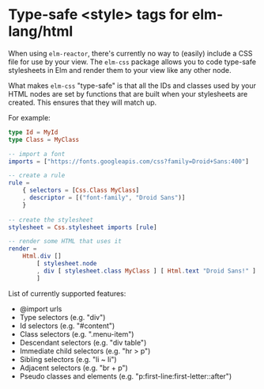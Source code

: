 # Type-safe &lt;style&gt; tags for elm-lang/html

When using `elm-reactor`, there's currently no way to (easily) include a CSS file for use by your view. The `elm-css` package allows you to code type-safe stylesheets in Elm and render them to your view like any other node.

What makes `elm-css` "type-safe" is that all the IDs and classes used by your HTML nodes are set by functions that are built when your stylesheets are created. This ensures that they will match up.

For example:

```elm
type Id = MyId
type Class = MyClass

-- import a font
imports = ["https://fonts.googleapis.com/css?family=Droid+Sans:400"]

-- create a rule
rule =
    { selectors = [Css.Class MyClass]
    , descriptor = [("font-family", "Droid Sans")]
    }
    
-- create the stylesheet
stylesheet = Css.stylesheet imports [rule]

-- render some HTML that uses it
render =
    Html.div []
        [ stylesheet.node
        , div [ stylesheet.class MyClass ] [ Html.text "Droid Sans!" ]
        ]
```

List of currently supported features:

* @import urls
* Type selectors (e.g. "div")
* Id selectors (e.g. "#content")
* Class selectors (e.g. ".menu-item")
* Descendant selectors (e.g. "div table")
* Immediate child selectors (e.g. "hr > p")
* Sibling selectors (e.g. "li ~ li")
* Adjacent selectors (e.g. "br + p")
* Pseudo classes and elements (e.g. "p:first-line:first-letter::after")
